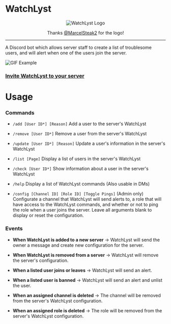 # WatchLyst

<p align="center">
  <img src="https://i.imgur.com/WUXKZzZ.png" alt="WatchLyst Logo"/>
  <p align="center">Thanks <a href="https://twitter.com/MarcelSteak2">@MarcelSteak2</a> for the logo!</p>
  <hr />
</p>

A Discord bot which allows server staff to create a list of troublesome users, and will alert when one of the users join the server.

![GIF Example](https://i.imgur.com/q1mi4X8.gif "GIF Example")

### [Invite WatchLyst to your server](https://discord.com/api/oauth2/authorize?client_id=765240772781932555&permissions=2052&scope=bot%20applications.commands)

# Usage

### Commands

- `/add [User ID*] [Reason]` Add a user to the server's WatchLyst

- `/remove [User ID*]` Remove a user from the server's WatchLyst

- `/update [User ID*] [Reason]` Update a user's information in the server's WatchLyst

- `/list [Page]` Display a list of users in the server's WatchLyst

- `/check [User ID*]` Show information about a user in the server's WatchLyst

- `/help` Display a list of WatchLyst commands (Also usable in DMs)

- `/config [Channel ID] [Role ID] [Toggle Pings]` (Admin only) Configurate a channel that WatchLyst will send alerts to, a role that will have access to the WatchLyst commands, and whether or not to ping the role when a user joins the server. Leave all arguments blank to display or reset the configuration.

### Events

- **When WatchLyst is added to a new server** -> WatchLyst will send the owner a message and create new configuration for the server.

- **When WatchLyst is removed from a server** -> WatchLyst will remove the server's configuration.

- **When a listed user joins or leaves** -> WatchLyst will send an alert.

- **When a listed user is banned** -> WatchLyst will send an alert and unlist the user.

- **When an assigned channel is deleted** -> The channel will be removed from the server's WatchLyst configuration.

- **When an assigned role is deleted** -> The role will be removed from the server's WatchLyst configuration.